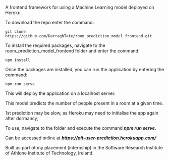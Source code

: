 A frontend framework for using a Machine Learning model deployed on Heroku.

To download the repo enter the command:

    git clone https://github.com/DarraghTate/room_prediction_model_frontend.git
    
To install the required packages, navigate to the room_prediction_model_frontend folder and enter the command:

    npm install
    
Once the packages are installed, you can run the application by entering the command:

    npm run serve

This will deploy the application on a localhost server.

This model predicts the number of people present in a room at a given time.

1st prediction may be slow, as Heroku may need to initialise the app again after dormancy,

To use, navigate to the folder and execute the command <b><i>npm run serve</i></b>.

Can be accessed online at <b><i>https://ait-user-prediction.herokuapp.com/</i></b>

Built as part of my placement (internship) in the Software Research Institute of Athlone Institute of Technology, Ireland.
